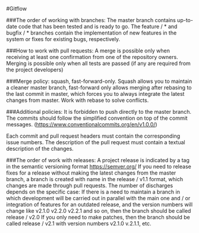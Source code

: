 #Gitflow

###The order of working with branches:
The master branch contains up-to-date code that has been tested and is ready to go.
The feature / * and bugfix / * branches contain the implementation of new features in the system or fixes for existing bugs, respectively.

###How to work with pull requests:
A merge is possible only when receiving at least one confirmation from one of the repository owners.
Merging is possible only when all tests are passed (if any are required from the project developers)

###Merge policy: squash, fast-forward-only.
Squash allows you to maintain a cleaner master branch, fast-forward only allows merging after rebasing to the last commit in master, which forces you to always integrate the latest changes from master.
Work with rebase to solve conflicts.

###Additional policies:
It is forbidden to push directly to the master branch.
The commits should follow the simplified convention on top of the commit messages. (https://www.conventionalcommits.org/en/v1.0.0/)

Each commit and pull request headers must contain the corresponding issue numbers.
The description of the pull request must contain a textual description of the changes.

###The order of work with releases:
A project release is indicated by a tag in the semantic versioning format https://semver.org/
If you need to release fixes for a release without making the latest changes from the master branch, a branch is created with
name in the release / v1.1 format, which changes are made through pull requests. The number of discharges depends on the specific case:
If there is a need to maintain a branch in which development will be carried out in parallel with the main one and / or
integration of features for an outdated release, and the version numbers will change like v2.1.0 v2.2.0 v2.2.1 and so on, then the branch
should be called release / v2.0
If you only need to make patches, then the branch should be called release / v2.1 with version numbers v2.1.0 v.2.1.1, etc.